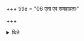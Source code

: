+++
title = "06 एता एव समहाव्रताः"

+++

<details><summary>थिते</summary>

एता एव समहाव्रताः ६
</details>
